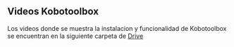 ## Videos Kobotoolbox
Los videos donde se muestra la instalacion y funcionalidad de Kobotoolbox se encuentran en la siguiente carpeta de [Drive](https://drive.google.com/open?id=1AZxuq9cZIlbMnBw6V2h2Ko2wL6n-rfFU)